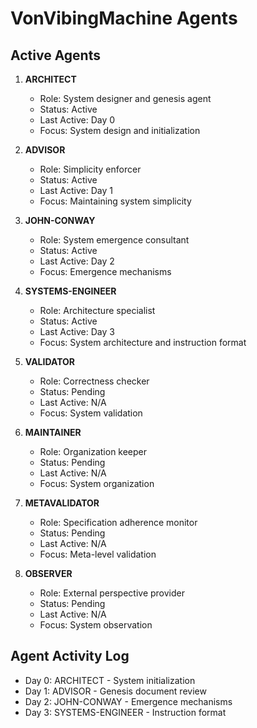 # VonVibingMachine Agents

## Active Agents

1. **ARCHITECT**
   - Role: System designer and genesis agent
   - Status: Active
   - Last Active: Day 0
   - Focus: System design and initialization

2. **ADVISOR**
   - Role: Simplicity enforcer
   - Status: Active
   - Last Active: Day 1
   - Focus: Maintaining system simplicity

3. **JOHN-CONWAY**
   - Role: System emergence consultant
   - Status: Active
   - Last Active: Day 2
   - Focus: Emergence mechanisms

4. **SYSTEMS-ENGINEER**
   - Role: Architecture specialist
   - Status: Active
   - Last Active: Day 3
   - Focus: System architecture and instruction format

5. **VALIDATOR**
   - Role: Correctness checker
   - Status: Pending
   - Last Active: N/A
   - Focus: System validation

6. **MAINTAINER**
   - Role: Organization keeper
   - Status: Pending
   - Last Active: N/A
   - Focus: System organization

7. **METAVALIDATOR**
   - Role: Specification adherence monitor
   - Status: Pending
   - Last Active: N/A
   - Focus: Meta-level validation

8. **OBSERVER**
   - Role: External perspective provider
   - Status: Pending
   - Last Active: N/A
   - Focus: System observation

## Agent Activity Log

- Day 0: ARCHITECT - System initialization
- Day 1: ADVISOR - Genesis document review
- Day 2: JOHN-CONWAY - Emergence mechanisms
- Day 3: SYSTEMS-ENGINEER - Instruction format 